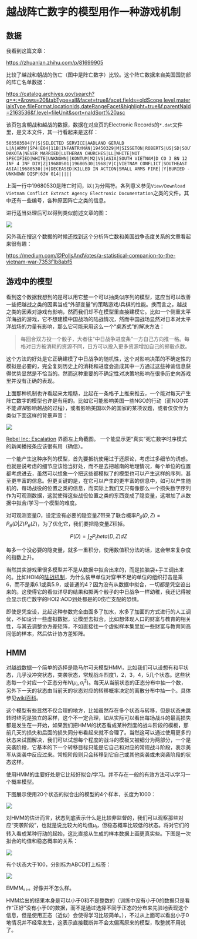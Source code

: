 # 越战阵亡数字的模型用作一种游戏机制

## 数据

我看到这篇文章：

https://zhuanlan.zhihu.com/p/81699905

比较了越战和朝战的伤亡（图中是阵亡数字）比较。这个阵亡数据来自美国国防部的阵亡名单数据：

https://catalog.archives.gov/search?q=*:*&rows=20&tabType=all&facet=true&facet.fields=oldScope,level,materialsType,fileFormat,locationIds,dateRangeFacet&highlight=true&f.parentNaId=2163536&f.level=fileUnit&sort=naIdSort%20asc

该页包含朝战和越战的数据，数据在对应页的Electronic Records的`*.dat`文件里，是文本文件，其一行看起来是这样：

```
503503584|Y|S|SELECTED SERVICE|AADLAND GERALD L|A|ARMY|SP4|E04|11B|INFANTRYMAN|19450329|M|SISSETON|ROBERTS|US|SD|SOUTH DAKOTA|NEVER MARRIED|LUTHERAN CHURCHES|LL|WHITE|NOT SPECIFIED|WHITE|UNKNOWN||KONTUM|M2|VS|ASIA|SOUTH VIETNAM|D CO 3 BN 12 INF 4 INF DIV|Z|19680501|19680530|1968|V|C|VIETNAM CONFLICT|SOUTHEAST ASIA|19680530||H|DECEASED|KILLED IN ACTION|SMALL ARMS FIRE||Y|BURIED - UNKNOWN DISP|63W 014|||||
```

上面一行中19680530是阵亡时间，以`|`为分隔符。各列意义参见`View/Download Vietnam Conflict Extract Agency Electronic Documentation`之类的文件。其中还有一些编号，各种原因阵亡之类的信息。

进行适当处理后可以得到类似前述文章的图：

![](death_count.svg)

另外我在搜这个数据的时候还找到这个分析阵亡数和美国战争态度关系的文章看起来很有趣：

https://medium.com/@PollsAndVotes/a-statistical-companion-to-the-vietnam-war-7353f1b8abf5

## 游戏中的模型

看到这个数据我想到的是可以用它整一个可以抽类似序列的模型，这应当可以改善一些把越战之类的因素当成“外部变量”的策略游戏/兵棋的性能。换而言之，越战之类的因素对游戏有影响，然而我们却不在模型里直接建模它。比如一个侧重太平洋海战的游戏，它不想建模中国战场的陆战情况，然而中国战场显然对日本对太平洋战场的力量有影响，那么它可能采用这么一个“桌游式”的解决方法：

> 每回合双方投一个骰子，大者往“中日战争进度条”一方自己方向推一格。每格对日方被消耗的资源不同，日方可以投入更多资源增加自己的掷骰点数。

这个方法的好处是它正确建模了中日战争的随机性，这个对影响决策的不确定性的模拟是必要的，完全复刻历史上的消耗和进度会造成其中一方通过这些神谕信息获得优势显然是不恰当的。然而这种重要的不确定性对决策地影响在很多历史向游戏里并没有正确的表现。

上面那种机制也许看起来太粗糙，比起在一条格子上推来推去，一个能对每天产生阵亡数字的模型也许是有用的。比如它可能影响美国一些NGO的行动（而NGO并不能*直接*影响越战的过程），或者影响美国以外的国家的某项议题，或者仅仅作为类似下面这样的背景声音：

![](rebel_inc.jpg)

[Rebel Inc: Escalation](https://store.steampowered.com/app/1088790/Rebel_Inc_Escalation/) 界面左上角截图。
一个能显示更“真实”死亡数字时序模式的新闻播报条应该很有用（确信）。

一个能产生这种序列的模型，首先要抵抗使用过于还原论，考虑过多细节的诱惑。也就是说考虑的细节应该恰当好处，而不是去把越南的地理情况，每个单位的位置都考虑进去，虽然可以想象一个把这些都模拟了的模型也可以产生这样的序列，甚至更丰富的信息。但更关键的是，在它可以产生的更丰富的信息中，如可以产生随机的，每场战役的位置之类的信息，而实际上我们又只有像那么一个损失数字序列作为可观测数据，这就使得这些战役位置之类的东西变成了隐变量，这增加了从数据中拟合/学习一个模型的难度。

对可观测变量$D$，设定没有必要的隐变量$Z$带来了联合概率$P_\theta(D,Z) = P_\theta(D|Z)P_\theta(Z)$，为了优化它，我们要把隐变量$Z$积掉。

$$
P(D) = \int_Z P_theta(D,Z) dZ
$$

每多一个没必要的隐变量，就多一重积分，使用数值积分法的话，这会带来复杂度的指数上升。

当然其实游戏里很多模型并不是从数据中拟合出来的，而是拍脑袋+手工调出来的。比如HOI4的[陆战机制](https://hoi4.paradoxwikis.com/Land_warfare)，为什么装甲单位对穿甲不足的单位的组织打击是乘6，而不是乘6.1或乘5.9，或普通的4？因为没有从数据中拟合，一切都是凭空设出来的。这使得它的看似详尽的结果和掷两个骰子的中日战争一样幼稚，我还记得被会显示伤亡数字的HOI2:AOD到处都是的0伤亡支配的恐惧。

即使是凭空设，比起这种参数完全由面多了加水，水多了加面的方式进行的人工调优，不如设计一些虚拟数据，让模型去拟合。比如想体现人口的财富与教育的相关性，与其去调整协方差矩阵，不如直接往一个虚拟样本集里加一些财富与教育同高同低的样本，然后估计协方差矩阵。

## HMM

对越战数据一个简单的选择是隐马尔可夫模型HMM，比如我们可以设想有和平状态，几乎没冲突状态，突袭状态，常规战斗烈度1，2，3，4，5几个状态。这些状态每一个对应一个正态分布$N(\mu_i,\sigma^2_i)$。每天从当前状态的正态分布中抽一个数，另外下一天的状态由当前天的状态对应的转移概率决定的离散分布中抽一个。具体参见[wiki百科](https://en.wikipedia.org/wiki/Hidden_Markov_model)。

这个模型有些显然不仅合理的地方，比如虽然存在多个状态与转移，但是状态未跳转时终究是独立的采样，这个不一定合理，如从实际可以看出每场战斗的最高损失都是发生在一开始，如果我们把HMM的状态看成某种烈度的战斗阶段的模板，那前几天的损失和后面的损失同分布看起来就不合理了。当然这可以通过使用更多的状态来试图解决，我们可以试想每个程度的战斗的模板又被细分为两部分，一个是突袭阶段，它基本的下一个转移目标只能是它自己和对应的常规战斗阶段，表示美军从突袭中反应过来。常规阶段则只会转移到它自己或其他突袭或未突袭阶段的状态这样。

使用HMM的主要好处是它比较好拟合/学习。并不存在一般的有效方法可以学习一个概率模型。

下图展示使用20个状态的拟合出的模型的4个样本，长度为1000：

![](hmm20f.svg)

对HMM的估计而言，状态到底表示什么是比较非监督的，我们可以观察那些对应“突袭阶段”，也就是说比较大的均值$\mu_i$，但稳态概率比较低的状态。将对它们的转入看成某种行动的起始，这比直接从生成的样本数据上画更真实些。下图是一次拟合的均值和稳态概率的关系：

![](mean_vs_prob.svg)

有个状态大于100，分别标为ABCD打上标签：

![](label.svg)

EMMM。。。好像并不怎么样。

HMM给出的结果本身是可以小于0和不是整数的（训练中没有小于0的数据只是看作“正好”没有小于0的数据，而不是通过选择不同于正态的分布来先验地表现这个信息，但是使用正态（近似）会使得学习比较简单。），不过从上面可以看出小于0地情况并不经常发生，这表示直接截断并不会太偏离原来的模型，取整就不用说了。

